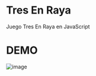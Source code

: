 # Tres En Raya
 Juego Tres En Raya en JavaScript

# DEMO
![image](https://github.com/banfbi/Tres-En-Raya/assets/134782358/ad092349-c643-46d4-a100-3bc3317c85ed)
